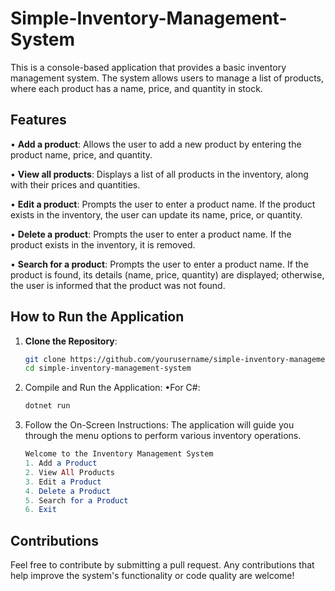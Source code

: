 # Simple-Inventory-Management-System
This is a console-based application that provides a basic inventory management system. The system allows users to manage a list of products, where each product has a name, price, and quantity in stock.

## Features

•	**Add a product**: Allows the user to add a new product by entering the product name, price, and quantity.

•	**View all products**: Displays a list of all products in the inventory, along with their prices and quantities.

•	**Edit a product**: Prompts the user to enter a product name. If the product exists in the inventory, the user can update its name, price, or quantity.

•	**Delete a product**: Prompts the user to enter a product name. If the product exists in the inventory, it is removed.

•	**Search for a product**: Prompts the user to enter a product name. If the product is found, its details (name, price, quantity) are displayed; otherwise, the user is informed that the product was not found.

## How to Run the Application

1. **Clone the Repository**:
   ```bash
   git clone https://github.com/yourusername/simple-inventory-management-system.git
   cd simple-inventory-management-system
2. Compile and Run the Application:
   •For C#:
   ```bash
   dotnet run
3. Follow the On-Screen Instructions: The application will guide you through the menu options to perform various inventory operations.
   ```mathematica
   Welcome to the Inventory Management System
   1. Add a Product
   2. View All Products
   3. Edit a Product
   4. Delete a Product
   5. Search for a Product
   6. Exit
## Contributions
Feel free to contribute by submitting a pull request. Any contributions that help improve the system's functionality or code quality are welcome!
